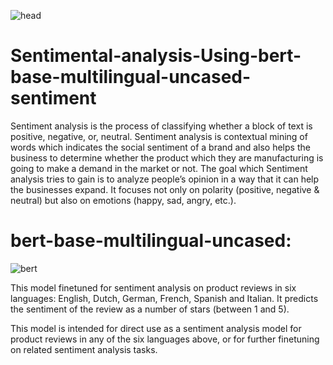 ![head](https://miro.medium.com/max/1104/1*e90_bvVf9Agxfk4DxWu7og.jpeg)

# Sentimental-analysis-Using-bert-base-multilingual-uncased-sentiment

Sentiment analysis is the process of classifying whether a block of text is positive, negative, or, neutral.
Sentiment analysis is contextual mining of words which indicates the social sentiment of a brand and also helps the business to determine whether the product which they are manufacturing is going to make a demand in the market or not. 
The goal which Sentiment analysis tries to gain is to analyze people’s opinion in a way that it can help the businesses expand. It focuses not only on polarity (positive, negative & neutral) but also on emotions (happy, sad, angry, etc.). 




# bert-base-multilingual-uncased:
![bert](https://th.bing.com/th/id/OIP.rbX03Vv-dgVLnIMm8pdmkAHaD_?pid=ImgDet&rs=1)

This model finetuned for sentiment analysis on product reviews in six languages: English, Dutch, German, French, Spanish and Italian. It predicts the sentiment of the review as a number of stars (between 1 and 5).

This model is intended for direct use as a sentiment analysis model for product reviews in any of the six languages above, or for further finetuning on related sentiment analysis tasks.
